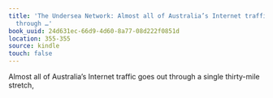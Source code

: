 ```yaml
---
title: 'The Undersea Network: Almost all of Australia’s Internet traffic goes out
  through …'
book_uuid: 24d631ec-66d9-4d60-8a77-08d222f0851d
location: 355-355
source: kindle
touch: false
---
```


Almost all of Australia’s Internet traffic goes out through a single thirty-mile stretch,